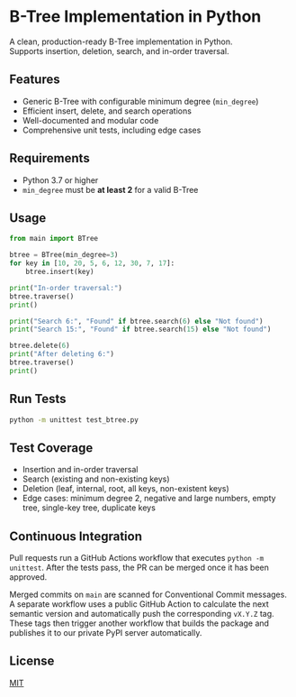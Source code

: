 # B-Tree Implementation in Python

A clean, production-ready B-Tree implementation in Python.  
Supports insertion, deletion, search, and in-order traversal.

## Features

- Generic B-Tree with configurable minimum degree (`min_degree`)
- Efficient insert, delete, and search operations
- Well-documented and modular code
- Comprehensive unit tests, including edge cases

## Requirements

- Python 3.7 or higher
- `min_degree` must be **at least 2** for a valid B-Tree

## Usage

```python
from main import BTree

btree = BTree(min_degree=3)
for key in [10, 20, 5, 6, 12, 30, 7, 17]:
    btree.insert(key)

print("In-order traversal:")
btree.traverse()
print()

print("Search 6:", "Found" if btree.search(6) else "Not found")
print("Search 15:", "Found" if btree.search(15) else "Not found")

btree.delete(6)
print("After deleting 6:")
btree.traverse()
print()
```

## Run Tests

```sh
python -m unittest test_btree.py
```

## Test Coverage

- Insertion and in-order traversal
- Search (existing and non-existing keys)
- Deletion (leaf, internal, root, all keys, non-existent keys)
- Edge cases: minimum degree 2, negative and large numbers, empty tree, single-key tree, duplicate keys

## Continuous Integration

Pull requests run a GitHub Actions workflow that executes `python -m unittest`.
After the tests pass, the PR can be merged once it has been approved.

Merged commits on `main` are scanned for Conventional Commit messages.
A separate workflow uses a public GitHub Action to calculate the next semantic
version and automatically push the corresponding `vX.Y.Z` tag.
These tags then trigger another workflow that builds the package and
publishes it to our private PyPI server automatically.

## License

[MIT](LICENSE)
